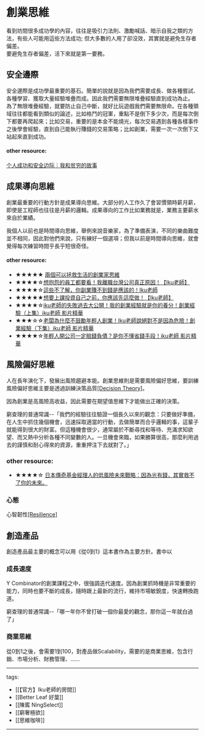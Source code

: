 # 創業思維

看到坊間很多成功學的內容，往往是吸引力法則、激勵喊話、暗示自我之類的方法，有些人可能用這些方法成功;
但大多數的人用了卻沒效，其實就是避免生存者偏差。  
要避免生存者偏差，活下來就是第一要務。

## 安全邊際
安全邊際是成功學最重要的基石。簡單的說就是因為我們需要成長、做各種嘗試、各種學習、獲取大量經驗堆疊而成。因此我們需要無限堆疊經驗直到成功為止。
為了無限堆疊經驗，就要防止自己中斷，就好比玩遊戲我們需要無限命。在各種領域往往都能看到類似的論述，比如格鬥的冠軍，重點不是倒下多少次，而是每次倒下都要再爬起來；比如交易，重要的是本金不能燒光，每次交易遇到各種各樣事件之後學會經驗，直到自己能執行賺錢的交易策略；比如創業，需要一次一次倒下又站起來直到成功。

#### other resource:
[个人成功和安全边际｜我和贫穷的故事](https://www.youtube.com/watch?v=sTQQUKWb0G4)

## 成果導向思維
創業最重要的行動方針是成果導向思維。大部分的人工作久了會習慣領時薪月薪，即使是工程師也往往是月薪的邏輯。成果導向的工作比如業務就是，業務主要薪水來自於業績。

我個人以前也是時間導向思維，舉例來說音樂家，為了準備表演，不同的樂曲難度並不相同，因此對他們來說，只有練好一個選項；但我以前是時間導向思維，就會覺得每次練習時間乎長乎短很奇怪。

#### other resource:
* ★★★★★ [兩個可以拯救生活的創業家思維](https://youtu.be/5yVMIIhRWWA)
* ★★★★☆[想抱怨的員工都要看！我離職台灣公司真正原因！【Iku老師】](https://www.youtube.com/watch?v=iKBGfLlRnxg)
* ★★★★☆[這些不了解，你副業賺不到錢是應該的！Iku老師](https://www.youtube.com/watch?v=ToX4aJnoiZM)
* ★★★★★[想要上課投資自己之前，你應該先這麼做！【Iku老師】](https://youtu.be/gH92fzkvHZM)
* ★★★★☆[iku老師的失敗過去大公開！我的創業經驗就是你的養分！創業經驗（上集）iku老師 影片精華](https://youtu.be/7fdVFwR0kKA)
* ★★★☆☆[老闆為什麼不鼓勵年輕人創業！Iku老師說絕對不是因為危險！創業經驗（下集）iku老師 影片精華](https://youtu.be/-EbKHfrOXzo)
* ★★★★☆[年輕人開公司一定賠錢負債？是你不懂省錢手段！iku老師 影片精華](https://youtu.be/r4zvzb7-0Us)


## 風險偏好思維
人在長年演化下，發展出風險趨避本能。創業思維則是需要風險偏好思維，要訓練風險偏好思維主要是透過訓練決策品質[[Decision Theory]](/Social%20Science/Economics/Decision%20Theory)。

因為創業是高風險高收益，因此需要在期望值思維下才能做出正確的決策。

窮查理的普通常識--「我們的經驗往往驗證一個長久以來的觀念：只要做好準備，在人生中抓住幾個機會，迅速採取適當的行動，去做簡單而合乎邏輯的事，這輩子就能得到很大的財富。但這種機會很少，通常屬於不斷尋找和等待、充滿求知欲望、而又熱中分析各種不同變數的人。一旦機會來臨，如果勝算很高，那麼利用過去的謹慎和耐心得來的資源，重重押注下去就對了。」

### other resource:
* ★★★★☆ [日本傳奇基金經理人的低風險未來戰略：因為光有錢，其實救不了你的未來。](https://youtu.be/c7T41eCmmVk)

### 心態
心智韌性[[Resilience]](/Content/Social%20Science/Psychology/Resilience)

## 創造產品
創造產品最主要的概念可以用《從0到1》這本書作為主要方針。書中以

### 成長速度
Y Combinator的創業課程之中，很強調迭代速度。因為創業抓時機是非常重要的能力，同時也要不斷的成長，隨時跟上最新的流行，維持市場敏銳度，快速轉換跑道。

窮查理的普通常識--「哪一年你不曾打破一個你最愛的觀念，那你這一年就白過了」

### 商業思維
從0到1之後，會需要1到100，對產品做Scalability，需要的是商業思維，包含行銷、市場分析、財務管理、......

---
tags:
  - [[【官方】Iku老師的房間]]
  - [[Better Leaf 好葉]]
  - [[陳寗 NingSelect]]
  - [[窮奢極欲]]
  - [[思維咖啡]]

---